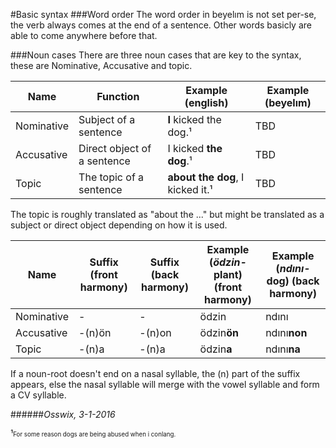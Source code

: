 #Basic syntax
###Word order
The word order in beyelım is not set per-se, the verb always comes at the end of a sentence. 
Other words basicly are able to come anywhere before that.

###Noun cases
There are three noun cases that are key to the syntax, these are Nominative, Accusative and topic.

Name       | Function                     | Example (english)               | Example (beyelım)
-----------|------------------------------|---------------------------------|------------------
Nominative | Subject of a sentence        | **I** kicked the dog.¹          | TBD
Accusative | Direct object of a sentence  | I kicked **the dog**.¹          | TBD
Topic      | The topic of a sentence      | **about the dog**, I kicked it.¹| TBD

The topic is roughly translated as "about the ..." but might be translated as a subject or direct object depending on how it is used.

Name       | Suffix (front harmony) | Suffix (back harmony) | Example (*ödzin-* plant) (front harmony) | Example (*ndını-* dog) (back harmony)
-----------|------------------------|-----------------------|------------------------------------------|-----------------------------------
Nominative | -                      | -                     | ödzin                                    | ndını
Accusative | -(n)ön                 | -(n)on                | ödzin**ön**                              | ndını**non**
Topic      | -(n)a                  | -(n)a                 | ödzin**a**                               | ndını**na**

If a noun-root doesn't end on a nasal syllable, the (n) part of the suffix appears, else the nasal syllable will merge with the vowel syllable and form a CV syllable.

######*Osswix, 3-1-2016* 

¹<sub><sup>For some reason dogs are being abused when i conlang.</sup></sub>
